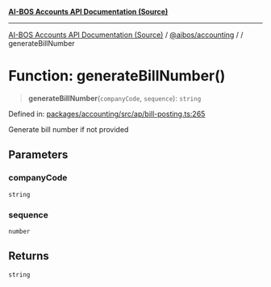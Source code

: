 [**AI-BOS Accounts API Documentation (Source)**](../../../README.md)

***

[AI-BOS Accounts API Documentation (Source)](../../../README.md) / [@aibos/accounting](../README.md) / [](../README.md) / generateBillNumber

# Function: generateBillNumber()

> **generateBillNumber**(`companyCode`, `sequence`): `string`

Defined in: [packages/accounting/src/ap/bill-posting.ts:265](https://github.com/pohlai88/accounts/blob/48103fb36d28b2b9bfb33472b6de2f719773cde9/packages/accounting/src/ap/bill-posting.ts#L265)

Generate bill number if not provided

## Parameters

### companyCode

`string`

### sequence

`number`

## Returns

`string`
